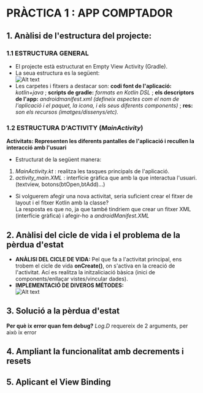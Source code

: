 # PRÀCTICA 1 : APP COMPTADOR

## 1. Anàlisi de l'estructura del projecte:

### 1.1 ESTRUCTURA GENERAL
- El projecte està estructurat en Empty View Activity (Gradle). 
- La seua estructura es la següent: \
![Alt text](https://i.postimg.cc/52V6mQN0/Captura-de-pantalla-2024-10-07-093621.png "img")
- Les carpetes i fitxers a destacar son: **codi font de l'aplicació:** *kotlin+java* ; **scripts de gradle:** *formats en Kotlin DSL* ; **els descriptors de l'app:** *androidmanifest.xml (defineix aspectes com el nom de l'aplicació i el paquet, la icona, i els seus diferents components)* ; **res:** 
*son els recursos (imatges/dissenys/etc).*

### 1.2 ESTRUCTURA D'ACTIVITY (*MainActivity*)
**Activitats: Representen les diferents pantalles de l'aplicació i recullen la interacció amb l'usuari**
- Estructurat de la següent manera: 
1. *MainActivity.kt* : realitza les tasques principals de l'aplicació.
2. *activity_main.XML* : interfície gràfica que amb la que interactua l'usuari. (textview, botons(btOpen,btAdd)...)
   
- Si volguerem afegir una nova activitat, seria suficient crear el fitxer de layout i el fitxer Kotlin amb la classe? \
La resposta es que no, ja que també tindriem que crear un fitxer XML (interfície gràfica) i afegir-ho a *androidManifest.XML*

## 2. Anàlisi del cicle de vida i el problema de la pèrdua d'estat
- **ANÀLISI DEL CICLE DE VIDA:**
  Pel que fa a l'activitat principal, ens trobem el cicle de vida **onCreate()**, on s'activa en la creació de l'activitat. Ací es realitza la initzaliciació bàsica (inici de components/enllaçar vistes/vincular dades).
- **IMPLEMENTACIÓ DE DIVEROS MÉTODES:** \
  ![Alt text](https://i.ibb.co/LkgDDHZ/Captura-de-pantalla-2024-10-07-105254.png "img")

## 3. Solució a la pèrdua d'estat
**Per què ix error quan fem debug?**
*Log.D* requereix de 2 arguments, per això ix error

## 4. Ampliant la funcionalitat amb decrements i resets

## 5. Aplicant el View Binding


